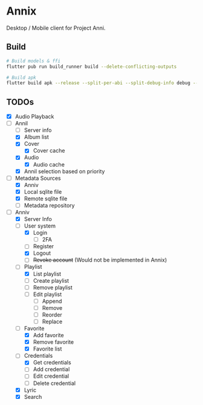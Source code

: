 # Annix

Desktop / Mobile client for Project Anni.

## Build

```bash
# Build models & ffi
flutter pub run build_runner build --delete-conflicting-outputs

# Build apk
flutter build apk --release --split-per-abi --split-debug-info debug --obfuscate
```

## TODOs

- [x] Audio Playback
- [ ] Annil
  - [ ] Server info
  - [x] Album list
  - [x] Cover
    - [x] Cover cache
  - [x] Audio
    - [x] Audio cache
  - [x] Annil selection based on priority
- [ ] Metadata Sources
  - [x] Anniv
  - [x] Local sqlite file
  - [x] Remote sqlite file
  - [ ] Metadata repository
- [ ] Anniv
  - [x] Server Info
  - [ ] User system
    - [x] Login
      - [ ] 2FA
    - [ ] Register
    - [x] Logout
    - [ ] ~~Revoke account~~ (Would not be implemented in Annix)
  - [ ] Playlist
    - [x] List playlist
    - [ ] Create playlist
    - [ ] Remove playlist
    - [ ] Edit playlist
      - [ ] Append
      - [ ] Remove
      - [ ] Reorder
      - [ ] Replace
  - [ ] Favorite
    - [x] Add favorite
    - [x] Remove favorite
    - [x] Favorite list
  - [ ] Credentials
    - [x] Get credentials
    - [ ] Add credential
    - [ ] Edit credential
    - [ ] Delete credential
  - [x] Lyric
  - [x] Search
